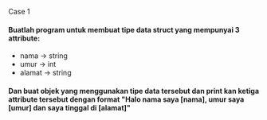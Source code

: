 Case 1
#### Buatlah program untuk membuat tipe data struct yang mempunyai 3 attribute:
- nama -> string
- umur -> int
- alamat -> string

#### Dan buat objek yang menggunakan tipe data tersebut dan print kan ketiga attribute tersebut dengan format "Halo nama saya [nama], umur saya [umur] dan saya tinggal di [alamat]"